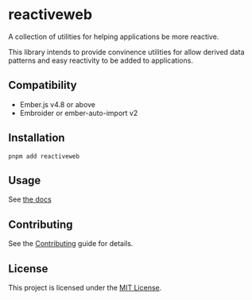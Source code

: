 # reactiveweb

A collection of utilities for helping applications be more reactive.

This library intends to provide convinence utilities for allow derived data patterns and easy reactivity to be added to applications.

## Compatibility

- Ember.js v4.8 or above
- Embroider or ember-auto-import v2

## Installation

```
pnpm add reactiveweb
```

## Usage

See [the docs]()

## Contributing

See the [Contributing](CONTRIBUTING.md) guide for details.

## License

This project is licensed under the [MIT License](LICENSE.md).
